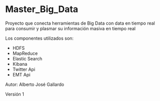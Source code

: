 # Master_Big_Data
Proyecto que conecta herramientas de Big Data con data en tiempo real para consumir y plasmar su información masiva en tiempo real

Los componentes utilizados son:


<ul>
<li>HDFS</li>
<li>MapReduce</li>
<li>Elastic Search</li>
<li>Kibana</li>
<li>Twitter Api</li>
<li>EMT Api</li>
</ul>


Autor: Alberto José Gallardo

Versión 1
